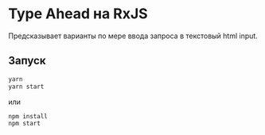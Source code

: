 # Type Ahead на RxJS

Предсказывает варианты по мере ввода запроса в текстовый html input.

## Запуск

```bash
yarn
yarn start
```
или

```bash
npm install
npm start
```
